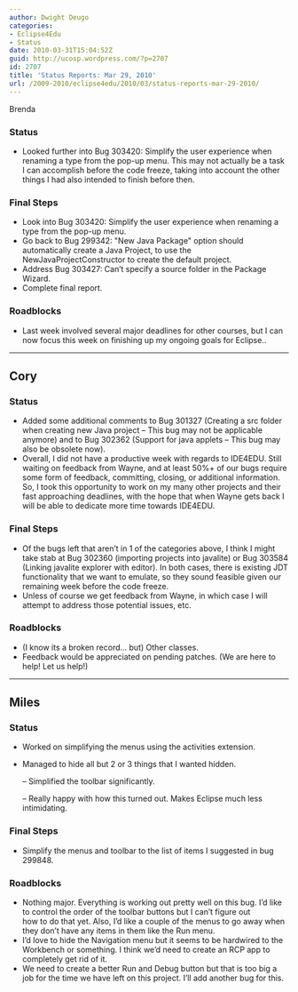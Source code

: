 ```yaml
---
author: Dwight Deugo
categories:
- Eclipse4Edu
- Status
date: 2010-03-31T15:04:52Z
guid: http://ucosp.wordpress.com/?p=2707
id: 2707
title: 'Status Reports: Mar 29, 2010'
url: /2009-2010/eclipse4edu/2010/03/status-reports-mar-29-2010/
---
```


Brenda</strong></h2> 

### Status

  * Looked further into Bug 303420: Simplify the user experience when renaming a type from the pop-up menu. This may not actually be a task I can accomplish before the code freeze, taking into account the other things I had also intended to finish before then.

### Final Steps

  * Look into Bug 303420: Simplify the user experience when renaming a type from the pop-up menu.
  * Go back to Bug 299342: "New Java Package" option should automatically create a Java Project, to use the NewJavaProjectConstructor to create the default project.
  * Address Bug 303427: Can&#8217;t specify a source folder in the Package Wizard.
  * Complete final report.

### Roadblocks

<ul type="disc">
  <li>
    Last week involved several major deadlines for other courses, but I can now focus this week on finishing up my ongoing goals for Eclipse..
  </li>
</ul>

* * *

## **Cory**

### Status

  * Added some additional comments to Bug 301327 (Creating a src folder when creating new Java project &#8211; This bug may not be applicable anymore) and to Bug 302362 (Support for java applets &#8211; This bug may also be obsolete now).
  * Overall, I did not have a productive week with regards to IDE4EDU. Still waiting on feedback from Wayne, and at least 50%+ of our bugs require some form of feedback, committing, closing, or additional information. So, I took this opportunity to work on my many other projects and their fast approaching deadlines, with the hope that when Wayne gets back I will be able to dedicate more time towards IDE4EDU. 

### Final Steps

  * Of the bugs left that aren&#8217;t in 1 of the categories above, I think I might take stab at Bug 302360 (importing projects into javalite) or Bug 303584 (Linking javalite explorer with editor). In both cases, there is existing JDT functionality that we want to emulate, so they sound feasible given our remaining week before the code freeze.
  * Unless of course we get feedback from Wayne, in which case I will attempt to address those potential issues, etc. 

### Roadblocks

<ul type="disc">
  <li>
    (I know its a broken record&#8230; but) Other classes.
  </li>
  <li>
    Feedback would be appreciated on pending patches. (We are here to help! Let us help!)
  </li>
</ul>

* * *

## **Miles**

### Status

  * Worked on simplifying the menus using the activities extension.
  * Managed to hide all but 2 or 3 things that I wanted hidden.
      
    &#8211; Simplified the toolbar significantly. 
      
    &#8211; Really happy with how this turned out. Makes Eclipse much less intimidating.

### Final Steps

  * Simplify the menus and toolbar to the list of items I suggested in bug 299848.

### Roadblocks

<ul type="disc">
  <li>
    Nothing major. Everything is working out pretty well on this bug. I&#8217;d like to control the order of the toolbar buttons but I can&#8217;t figure out<br /> how to do that yet. Also, I&#8217;d like a couple of the menus to go away when they don&#8217;t have any items in them like the Run menu.
  </li>
  <li>
    I&#8217;d love to hide the Navigation menu but it seems to be hardwired to the Workbench or something. I think we&#8217;d need to create an RCP app to<br /> completely get rid of it.
  </li>
  <li>
    We need to create a better Run and Debug button but that is too big a job for the time we have left on this project. I&#8217;ll add another bug for this.
  </li>
</ul>